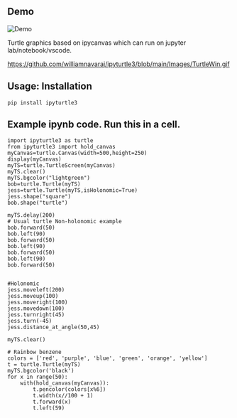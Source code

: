 ## Demo 

![Demo](Images/TurtleWin.gif)


Turtle graphics based on ipycanvas which can run on jupyter lab/notebook/vscode.


https://github.com/williamnavaraj/ipyturtle3/blob/main/Images/TurtleWin.gif

## Usage: Installation

```
pip install ipyturtle3
```
## Example ipynb code. Run this in a cell.

```
import ipyturtle3 as turtle
from ipyturtle3 import hold_canvas
myCanvas=turtle.Canvas(width=500,height=250)
display(myCanvas)
myTS=turtle.TurtleScreen(myCanvas)
myTS.clear()
myTS.bgcolor("lightgreen")
bob=turtle.Turtle(myTS)
jess=turtle.Turtle(myTS,isHolonomic=True)
jess.shape("square")
bob.shape("turtle")

myTS.delay(200)
# Usual turtle Non-holonomic example
bob.forward(50)
bob.left(90)
bob.forward(50)
bob.left(90)
bob.forward(50)
bob.left(90)
bob.forward(50)


#Holonomic
jess.moveleft(200)
jess.moveup(100)
jess.moveright(100)
jess.movedown(100)
jess.turnright(45)
jess.turn(-45)
jess.distance_at_angle(50,45)

myTS.clear()

# Rainbow benzene
colors = ['red', 'purple', 'blue', 'green', 'orange', 'yellow']
t = turtle.Turtle(myTS)
myTS.bgcolor('black')
for x in range(50):
    with(hold_canvas(myCanvas)):
        t.pencolor(colors[x%6])
        t.width(x//100 + 1)
        t.forward(x)
        t.left(59)
```